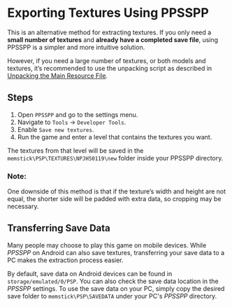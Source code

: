 # Exporting Textures Using PPSSPP

This is an alternative method for extracting textures. If you only need a **small number of textures** and **already have a completed save file**, using PPSSPP is a simpler and more intuitive solution.

However, if you need a large number of textures, or both models and textures, it’s recommended to use the unpacking script as described in [Unpacking the Main Resource File](UnpackingMainResourceFile.md).

## Steps

1. Open `PPSSPP` and go to the settings menu.
2. Navigate to `Tools` -> `Developer Tools`.
3. Enable `Save new textures`.
4. Run the game and enter a level that contains the textures you want.

The textures from that level will be saved in the `memstick\PSP\TEXTURES\NPJH50119\new` folder inside your PPSSPP directory.

### Note:
One downside of this method is that if the texture’s width and height are not equal, the shorter side will be padded with extra data, so cropping may be necessary.

## Transferring Save Data

Many people may choose to play this game on mobile devices. While *PPSSPP* on Android can also save textures, transferring your save data to a PC makes the extraction process easier.

By default, save data on Android devices can be found in `storage/emulated/0/PSP`. You can also check the save data location in the *PPSSPP* settings. To use the save data on your PC, simply copy the desired save folder to `memstick\PSP\SAVEDATA` under your PC's *PPSSPP* directory.
